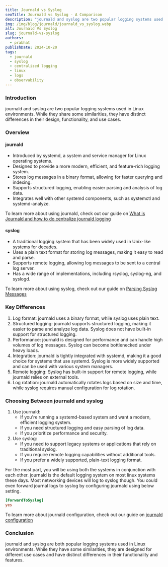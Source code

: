 ```yaml
---
title: Journald vs Syslog
seoTitle: Journald vs Syslog - A Comparison
description: "journald and syslog are two popular logging systems used in Linux environments. While they share some similarities, they have distinct differences in their design, functionality, and use cases."
img: /img/blog/journald/journald_vs_syslog.webp
alt: Journald Vs Syslog
slug: journald-vs-syslog
authors: 
  - prabhat
publishDate: 2024-10-20
tags:
  - journald
  - syslog
  - centralized logging
  - linux
  - logs
  - observability
---
```


### Introduction

journald and syslog are two popular logging systems used in Linux environments. While they share some similarities, they have distinct differences in their design, functionality, and use cases.

### Overview

#### journald

- Introduced by systemd, a system and service manager for Linux operating systems.
- Designed to provide a more modern, efficient, and feature-rich logging system.
- Stores log messages in a binary format, allowing for faster querying and indexing.
- Supports structured logging, enabling easier parsing and analysis of log data.
- Integrates well with other systemd components, such as systemctl and systemd-analyze.

To learn more about using journald, check out our guide on [What is Journald and how to do centralize journald logging](what-is-journald-and-how-to-do-centralize-journald-logging)

#### syslog

- A traditional logging system that has been widely used in Unix-like systems for decades.
- Uses a plain text format for storing log messages, making it easy to read and parse.
- Supports remote logging, allowing log messages to be sent to a central log server.
- Has a wide range of implementations, including rsyslog, syslog-ng, and syslogd.

To learn more about using syslog, check out our guide on [Parsing Syslog Messages](parsing-syslog-messages)

### Key Differences

1. Log format: journald uses a binary format, while syslog uses plain text.
1. Structured logging: journald supports structured logging, making it easier to parse and analyze log data. Syslog does not have built-in support for structured logging.
1. Performance: journald is designed for performance and can handle high volumes of log messages. Syslog can become bottlenecked under heavy loads.
1. Integration: journald is tightly integrated with systemd, making it a good choice for systems that use systemd. Syslog is more widely supported and can be used with various system managers.
1. Remote logging: Syslog has built-in support for remote logging, while journald relies on external tools. 
1. Log rotation: journald automatically rotates logs based on size and time, while syslog requires manual configuration for log rotation.


### Choosing Between journald and syslog

1. Use journald:
    - If you're running a systemd-based system and want a modern, efficient logging system.
    - If you need structured logging and easy parsing of log data.
    - If you prioritize performance and security.
2. Use syslog:
    - If you need to support legacy systems or applications that rely on traditional syslog.
    - If you require remote logging capabilities without additional tools.
    - If you prefer a widely supported, plain-text logging format.

For the most part, you will be using both the systems in conjunction with each other. journald is the default logging system on most linux systems these days. Most networking devices will log to syslog though. You could even forward journal logs to syslog by configuring journald using below setting.

```ini
[ForwardToSyslog] 
yes
```

To learn more about journald configuration, check out our guide on [journald configuration](journald-conf)

### Conclusion

journald and syslog are both popular logging systems used in Linux environments. While they have some similarities, they are designed for different use cases and have distinct differences in their functionality and features. 


